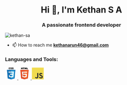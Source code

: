 <h1 align="center">Hi 👋, I'm Kethan S A</h1>
<h3 align="center">A passionate frontend developer</h3>

<p align="left"> <img src="https://komarev.com/ghpvc/?username=kethan-sa&label=Profile%20views&color=0e75b6&style=flat" alt="kethan-sa" /> </p>

- 📫 How to reach me **kethanarun46@gmail.com**


<h3 align="left">Languages and Tools:</h3>
<p align="left"> <a href="https://www.w3schools.com/cpp/" target="_blank">  <a href="https://www.w3schools.com/css/" target="_blank"> <img src="https://raw.githubusercontent.com/devicons/devicon/master/icons/css3/css3-original-wordmark.svg" alt="css3" width="40" height="40"/> </a> <a href="https://www.w3.org/html/" target="_blank"> <img src="https://raw.githubusercontent.com/devicons/devicon/master/icons/html5/html5-original-wordmark.svg" alt="html5" width="40" height="40"/> </a> <a href="https://developer.mozilla.org/en-US/docs/Web/JavaScript" target="_blank"> <img src="https://raw.githubusercontent.com/devicons/devicon/master/icons/javascript/javascript-original.svg" alt="javascript" width="40" height="40"/> </a> </p>
